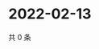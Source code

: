 # 2022-02-13

共 0 条

<!-- BEGIN WEIBO -->
<!-- 最后更新时间 Sun Feb 13 2022 00:18:52 GMT+0800 (China Standard Time) -->

<!-- END WEIBO -->

